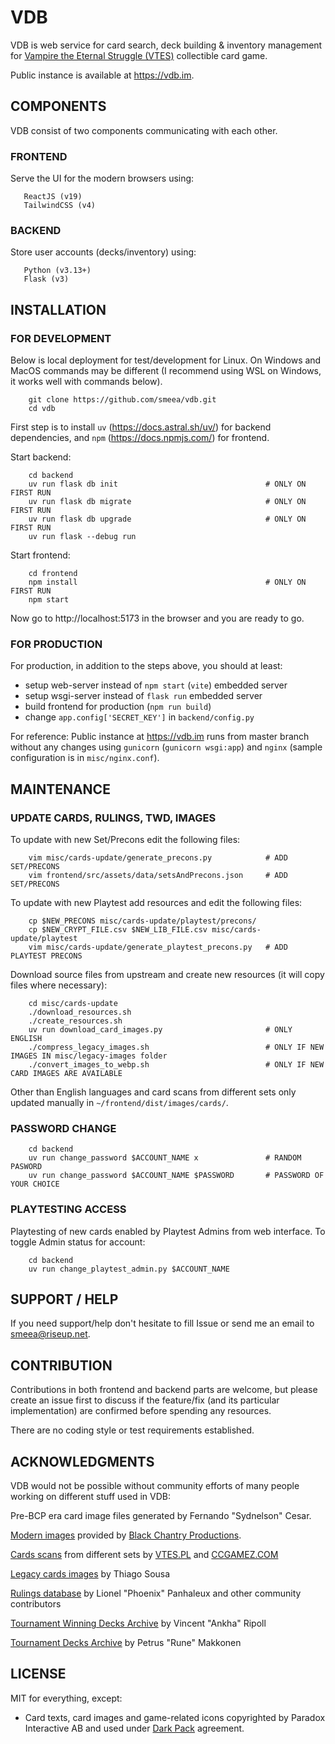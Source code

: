 # VDB

VDB is web service for card search, deck building & inventory management for [Vampire the Eternal Struggle (VTES)](https://www.vekn.net/what-is-v-tes) collectible card game.

Public instance is available at https://vdb.im.

## COMPONENTS

VDB consist of two components communicating with each other.

### FRONTEND
Serve the UI for the modern browsers using:
```
   ReactJS (v19)
   TailwindCSS (v4)
```

### BACKEND
Store user accounts (decks/inventory) using:

```
   Python (v3.13+)
   Flask (v3)
```
 
## INSTALLATION

### FOR DEVELOPMENT

Below is local deployment for test/development for Linux.
On Windows and MacOS commands may be different (I recommend using WSL on Windows, it works well with commands below).

```
    git clone https://github.com/smeea/vdb.git
    cd vdb
```

First step is to install `uv` (https://docs.astral.sh/uv/) for backend dependencies, and `npm` (https://docs.npmjs.com/) for frontend.

Start backend:
```
    cd backend
    uv run flask db init                                 # ONLY ON FIRST RUN
    uv run flask db migrate                              # ONLY ON FIRST RUN
    uv run flask db upgrade                              # ONLY ON FIRST RUN
    uv run flask --debug run
```

Start frontend:
```
    cd frontend
    npm install                                          # ONLY ON FIRST RUN
    npm start
```

Now go to http://localhost:5173 in the browser and you are ready to go.

### FOR PRODUCTION

For production, in addition to the steps above, you should at least:
* setup web-server instead of `npm start` (`vite`) embedded server
* setup wsgi-server instead of `flask run` embedded server
* build frontend for production (`npm run build`)
* change `app.config['SECRET_KEY']` in `backend/config.py`

For reference:
Public instance at https://vdb.im runs from master branch without any changes using `gunicorn` (`gunicorn wsgi:app`) and `nginx` (sample configuration is in `misc/nginx.conf`).


## MAINTENANCE

### UPDATE CARDS, RULINGS, TWD, IMAGES

To update with new Set/Precons edit the following files:
```
    vim misc/cards-update/generate_precons.py            # ADD SET/PRECONS
    vim frontend/src/assets/data/setsAndPrecons.json     # ADD SET/PRECONS
```

To update with new Playtest add resources and edit the following files:
```
    cp $NEW_PRECONS misc/cards-update/playtest/precons/
    cp $NEW_CRYPT_FILE.csv $NEW_LIB_FILE.csv misc/cards-update/playtest
    vim misc/cards-update/generate_playtest_precons.py   # ADD PLAYTEST PRECONS
```

Download source files from upstream and create new resources (it will copy files where necessary):
```
    cd misc/cards-update
    ./download_resources.sh
    ./create_resources.sh
    uv run download_card_images.py                       # ONLY ENGLISH
    ./compress_legacy_images.sh                          # ONLY IF NEW IMAGES IN misc/legacy-images folder
    ./convert_images_to_webp.sh                          # ONLY IF NEW CARD IMAGES ARE AVAILABLE
```
Other than English languages and card scans from different sets only updated manually in `~/frontend/dist/images/cards/`.

### PASSWORD CHANGE
```
    cd backend
    uv run change_password $ACCOUNT_NAME x               # RANDOM PASWORD
    uv run change_password $ACCOUNT_NAME $PASSWORD       # PASSWORD OF YOUR CHOICE
```

### PLAYTESTING ACCESS
Playtesting of new cards enabled by Playtest Admins from web interface.
To toggle Admin status for account:
```
    cd backend
    uv run change_playtest_admin.py $ACCOUNT_NAME
```

## SUPPORT / HELP
If you need support/help don't hesitate to fill Issue or send me an email to smeea@riseup.net.

## CONTRIBUTION
Contributions in both frontend and backend parts are welcome, but please create an issue first to discuss if the feature/fix (and its particular implementation) are confirmed before spending any resources.

There are no coding style or test requirements established.

## ACKNOWLEDGMENTS
VDB would not be possible without community efforts of many people working on different stuff used in VDB:

Pre-BCP era card image files generated by Fernando "Sydnelson" Cesar.

[Modern images](frontend/public/images/cards/en-EN) provided by [Black Chantry Productions](https://www.blackchantry.com).

[Cards scans](frontend/public/images/cards/set) from different sets by [VTES.PL](http://vtes.pl) and [CCGAMEZ.COM](https://ccggamez.com)

[Legacy cards images](frontend/public/images/cards/legacy) by Thiago Sousa

[Rulings database](https://github.com/vtes-biased/vtes-rulings) by Lionel "Phoenix" Panhaleux and other community contributors

[Tournament Winning Decks Archive](http://www.vekn.fr/decks/twd.htm) by Vincent "Ankha" Ripoll

[Tournament Decks Archive](https://garourimgazette.wordpress.com/vtes-discussions/vtes-tournament-archive) by Petrus "Rune" Makkonen

## LICENSE
MIT for everything, except:
- Card texts, card images and game-related icons copyrighted by Paradox Interactive AB and used under [Dark Pack](https://www.paradoxinteractive.com/games/world-of-darkness/community/dark-pack-agreement) agreement.
